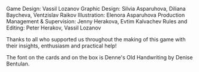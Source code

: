 Game Design: Vassil Lozanov
Graphic Design: Silvia Asparuhova, Diliana Baycheva, Ventzislav Raikov
Illustration: Elenora Asparuhova
Production Management & Supervision: Jenny Herakova, Evtim Kalvachev
Rules and Editing: Peter Herakov, Vassil Lozanov

Thanks to all who supported us throughout the making of this game with their insights, enthusiasm and practical help!

The font on the cards and on the box is Denne's Old Handwriting by Denise Bentulan.